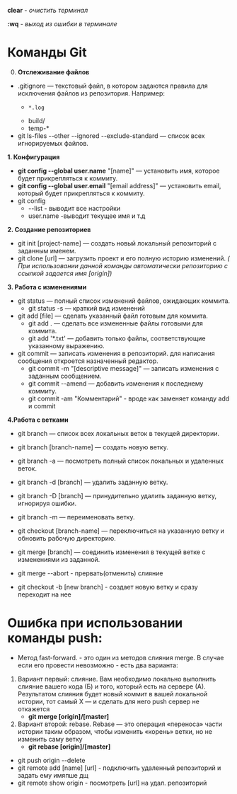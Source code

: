 **clear** - *очистить терминал*

**:wq** - *выход из ошибки в терминале*
# Команды Git
0. __Отслеживание файлов__
* .gitignore — текстовый файл, в котором задаются правила для исключения файлов из репозитория. Например:
  * 	*.log
  *	build/
  *	temp-*
* git ls-files --other --ignored --exclude-standard — список всех игнорируемых файлов.

 __1. Конфигурация__
* __git config --global user.name__ "[name]" — установить имя, которое будет прикрепляться к коммиту.
* __git config --global user.email__ "[email address]" — установить email, который будет прикрепляться к коммиту.
* git config 
     * --list - выводит все настройки
     * user.name -выводит текущее имя и т.д

__2. Создание репозиториев__
* git init [project-name] — создать новый локальный репозиторий с заданным именем.
* git clone [url] — загрузить проект и его полную историю изменений. _( При использовании данной команды автоматически репозиторию с cсылкой задается имя [origin])_

__3. Работа с изменениями__
* git status — полный список изменений файлов, ожидающих коммита.
     * git status -s — краткий вид изменений
* git add [file] — сделать указанный файл готовым для коммита.
     * git add . — сделать все измененные файлы готовыми для коммита.
     * git add '*.txt' — добавить только файлы, соответствующие указанному выражению.
* git commit — записать изменения в репозиторий. для написания   сообщения откроется назначенный редактор.
     * git commit -m "[descriptive message]" — записать изменения с заданным сообщением.
     * git commit --amend — добавить изменения к последнему коммиту.
     * git commit -am "Комментарий" - вроде как заменяет команду add и commit

__4.Работа с ветками__
* git branch — список всех локальных веток в текущей директории.
* git branch [branch-name] — создать новую ветку.
* git branch -a — посмотреть полный список локальных и удаленных веток.
* git branch -d [branch] — удалить заданную ветку.
* git branch -D [branch] — принудительно удалить заданную ветку, игнорируя ошибки.
* git branch -m <oldname> <newname> — переименовать ветку.
* git checkout [branch-name] — переключиться на указанную ветку и обновить рабочую директорию.
* git merge [branch] — соединить изменения в текущей ветке с изменениями из заданной.
* git merge --abort - прервать(отменить) слияние

* git checkout -b [new branch] - создает новую ветку и сразу переходит на нее



# Ошибка при использовании команды push:
* Метод fast-forward. - это один из методов слияния merge. В случае если его провести невозможно -  есть два варианта:
 1. Вариант первый: слияние. Вам необходимо локально выполнить слияние вашего кода (Б) и того, который есть на сервере (А). Результатом слияния будет новый коммит в вашей локальной истории, тот самый Х — и сделать для него push сервер не откажется
      * __git merge [origin]/[master]__
 2. Вариант второй: rebase. Rebase — это операция «переноса» части истории таким образом, чтобы изменить «корень» ветки, но не изменить саму ветку
      * __git rebase  [origin]/[master]__




* git push origin --delete <branchName>
* git remote add [name] [url] - подключить удаленный репозиторий и задать ему имяпше дщ
* git remote show origin - посмотреть [url] на удал. репозиторий


